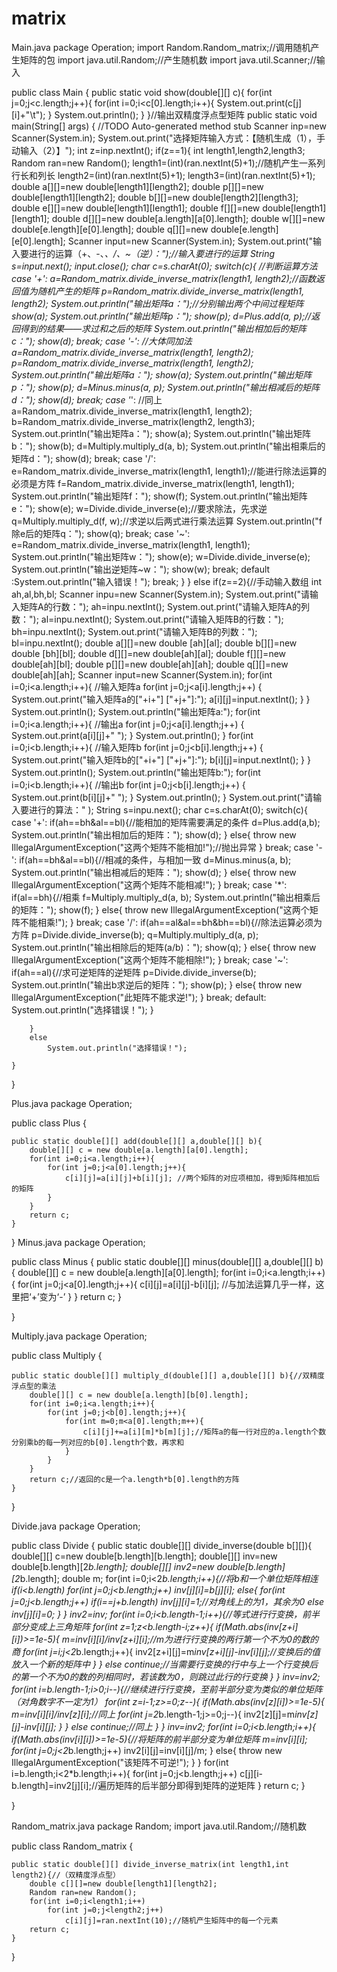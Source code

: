 # matrix

Main.java
package Operation;
import Random.Random_matrix;//调用随机产生矩阵的包
import java.util.Random;//产生随机数
import java.util.Scanner;//输入


public class Main {
	public static void show(double[][] c){
		for(int j=0;j<c.length;j++){
			for(int i=0;i<c[0].length;i++){
				System.out.print(c[j][i]+"\t");
			}
			System.out.println();
		}
	}//输出双精度浮点型矩阵
	public static void main(String[] args) {
		 //TODO Auto-generated method stub
		Scanner inp=new Scanner(System.in);
		System.out.print("选择矩阵输入方式：【随机生成（1），手动输入（2）】");
		int z=inp.nextInt();
		if(z==1){
			int length1,length2,length3;
			Random ran=new Random();
			length1=(int)(ran.nextInt(5)+1);//随机产生一系列行长和列长
			length2=(int)(ran.nextInt(5)+1);
			length3=(int)(ran.nextInt(5)+1);
			double a[][]=new double[length1][length2];
			double p[][]=new double[length1][length2];
			double b[][]=new double[length2][length3];
			double e[][]=new double[length1][length1];
			double f[][]=new double[length1][length1];
			double d[][]=new double[a.length][a[0].length];
		    double w[][]=new double[e.length][e[0].length];
		    double q[][]=new double[e.length][e[0].length];
		    Scanner input=new Scanner(System.in); 
		    System.out.print("输入要进行的运算（+、-、*、/、~（逆）：");//输入要进行的运算
		    String s=input.next();
		    input.close();
		    char c=s.charAt(0);
		    switch(c){    //判断运算方法
		    case '+':
		    a=Random_matrix.divide_inverse_matrix(length1, length2);//函数返回值为随机产生的矩阵
		    p=Random_matrix.divide_inverse_matrix(length1, length2);
		    System.out.println("输出矩阵a：");//分别输出两个中间过程矩阵
		    show(a);
		    System.out.println("输出矩阵p：");
		    show(p);
		    d=Plus.add(a, p);//返回得到的结果——求过和之后的矩阵
		    	System.out.println("输出相加后的矩阵c：");
		    	show(d);
		    break;
		    case '-':   //大体同加法
		    a=Random_matrix.divide_inverse_matrix(length1, length2);
			p=Random_matrix.divide_inverse_matrix(length1, length2);
		    System.out.println("输出矩阵a：");
		    show(a);
		    System.out.println("输出矩阵p：");
		    show(p);
		    d=Minus.minus(a, p);
		    System.out.println("输出相减后的矩阵d：");
		    show(d);
		    break;
		    case '*':   //同上
		    a=Random_matrix.divide_inverse_matrix(length1, length2);
			b=Random_matrix.divide_inverse_matrix(length2, length3);
		    System.out.println("输出矩阵a：");
		    show(a);
		    System.out.println("输出矩阵b：");
		    show(b);
		    d=Multiply.multiply_d(a, b);
		    System.out.println("输出相乘后的矩阵d：");
		    show(d);
		    break;
		    case '/':
		    e=Random_matrix.divide_inverse_matrix(length1, length1);//能进行除法运算的必须是方阵
		    f=Random_matrix.divide_inverse_matrix(length1, length1);
		    System.out.println("输出矩阵f：");
		    show(f);
		    System.out.println("输出矩阵e：");
		    show(e);
		    w=Divide.divide_inverse(e);//要求除法，先求逆
		    q=Multiply.multiply_d(f, w);//求逆以后两式进行乘法运算
		    System.out.println("f除e后的矩阵q：");
		    show(q);
		    break;
		    case '~':
		    e=Random_matrix.divide_inverse_matrix(length1, length1);
		    System.out.println("输出矩阵w：");
		    show(e);
		    w=Divide.divide_inverse(e);
		    System.out.println("输出逆矩阵~w：");
		    show(w);
		    break;
		    default :System.out.println("输入错误！"); break;
		    }
		}
		else if(z==2){//手动输入数组
			int ah,al,bh,bl;
			Scanner inpu=new Scanner(System.in); 
			System.out.print("请输入矩阵A的行数："); 
			ah=inpu.nextInt(); 
			System.out.print("请输入矩阵A的列数："); 
			al=inpu.nextInt(); 
			System.out.print("请输入矩阵B的行数："); 
			bh=inpu.nextInt(); 
			System.out.print("请输入矩阵B的列数："); 
			bl=inpu.nextInt(); 
			double a[][]=new double [ah][al]; 
			double b[][]=new double [bh][bl];
			double d[][]=new double[ah][al];
			double f[][]=new double[ah][bl];
			double p[][]=new double[ah][ah];
			double q[][]=new double[ah][ah];
			Scanner input=new Scanner(System.in); 
			for(int i=0;i<a.length;i++){ //输入矩阵a
				for(int j=0;j<a[i].length;j++) { 
					System.out.print("输入矩阵a的["+i+"] ["+j+"]:"); 
					a[i][j]=input.nextInt(); 
				} 
			} 
			System.out.println(); 
			System.out.println("输出矩阵a:");
			for(int i=0;i<a.length;i++){ //输出a
				for(int j=0;j<a[i].length;j++) { 
					System.out.print(a[i][j]+" ");
				}
				System.out.println();
			}
			for(int i=0;i<b.length;i++){ //输入矩阵b
				for(int j=0;j<b[i].length;j++) { 
					System.out.print("输入矩阵b的["+i+"] ["+j+"]:"); 
					b[i][j]=input.nextInt(); 
				} 
			} 
			System.out.println(); 
			System.out.println("输出矩阵b:");
			for(int i=0;i<b.length;i++){ //输出b
				for(int j=0;j<b[i].length;j++) { 
					System.out.print(b[i][j]+" ");
				}
				System.out.println();
			}
			System.out.print("请输入要进行的算法：" );
			String s=inpu.next();
			char c=s.charAt(0);
			switch(c){
			case '+':
				if(ah==bh&al==bl){//能相加的矩阵需要满足的条件
					d=Plus.add(a,b);
					System.out.println("输出相加后的矩阵：");
					show(d);
				}
				else{
					throw new IllegalArgumentException("这两个矩阵不能相加!");//抛出异常
				}
				break;
			case '-':
				if(ah==bh&al==bl){//相减的条件，与相加一致
				    d=Minus.minus(a, b);
					System.out.println("输出相减后的矩阵：");
					show(d);
				}
				else{
					throw new IllegalArgumentException("这两个矩阵不能相减!");
				}
			    break;
			case '*':
				if(al==bh){//相乘
				    f=Multiply.multiply_d(a, b);
					System.out.println("输出相乘后的矩阵：");
					show(f);
				}
				else{
					throw new IllegalArgumentException("这两个矩阵不能相乘!");
				}
			    break;
			case '/':
				if(ah==al&al==bh&bh==bl){//除法运算必须为方阵
					p=Divide.divide_inverse(b);
					q=Multiply.multiply_d(a, p);
					System.out.println("输出相除后的矩阵(a/b)：");
					show(q);
				}
				else{
					throw new IllegalArgumentException("这两个矩阵不能相除!");
				}
			    break;
			case '~':
				if(ah==al){//求可逆矩阵的逆矩阵
					p=Divide.divide_inverse(b);
					System.out.println("输出b求逆后的矩阵：");
					show(p);
				}
				else{
					throw new IllegalArgumentException("此矩阵不能求逆!");
				}
			    break;
			default:
				System.out.println("选择错误！");
			}

		}
		else
			System.out.println("选择错误！");

    }

}

Plus.java
package Operation;

public class Plus {

	public static double[][] add(double[][] a,double[][] b){
		double[][] c = new double[a.length][a[0].length];
		for(int i=0;i<a.length;i++){
			for(int j=0;j<a[0].length;j++){
				c[i][j]=a[i][j]+b[i][j]; //两个矩阵的对应项相加，得到矩阵相加后的矩阵
			}
		}
		return c;
	}
	
}
Minus.java
package Operation;

public class Minus {
	public static double[][] minus(double[][] a,double[][] b){
		double[][] c = new double[a.length][a[0].length];
		for(int i=0;i<a.length;i++){
			for(int j=0;j<a[0].length;j++){
				c[i][j]=a[i][j]-b[i][j]; //与加法运算几乎一样，这里把‘+’变为‘-’
			}
		}
		return c;
	}

}

Multiply.java
package Operation;


public class Multiply {

	public static double[][] multiply_d(double[][] a,double[][] b){//双精度浮点型的乘法
		double[][] c = new double[a.length][b[0].length];
		for(int i=0;i<a.length;i++){
			for(int j=0;j<b[0].length;j++){
				for(int m=0;m<a[0].length;m++){
					c[i][j]+=a[i][m]*b[m][j];//矩阵a的每一行对应的a.length个数分别乘b的每一列对应的b[0].length个数，再求和
				} 
			}
		}
		return c;//返回的c是一个a.length*b[0].length的方阵
	}

}

Divide.java
package Operation;

public class Divide {
	public static double[][] divide_inverse(double b[][]){
		double[][] c=new double[b.length][b.length];
		double[][] inv=new double[b.length][2*b.length];
		double[][] inv2=new double[b.length][2*b.length];
		double m;
		for(int i=0;i<2*b.length;i++){//将b和一个单位矩阵相连
			if(i<b.length)
				for(int j=0;j<b.length;j++)
					inv[j][i]=b[j][i];
			else{
				for(int j=0;j<b.length;j++)
					if(i==j+b.length)
						inv[j][i]=1;//对角线上的为1，其余为0
					else
						inv[j][i]=0;
			}
		}
		inv2=inv;
		for(int i=0;i<b.length-1;i++){//等式进行行变换，前半部分变成上三角矩阵
			for(int z=1;z<b.length-i;z++){
				if(Math.abs(inv[z+i][i])>=1e-5){
				m=inv[i][i]/inv[z+i][i];//m为进行行变换的两行第一个不为0的数的商
				for(int j=i;j<2*b.length;j++){
					inv2[z+i][j]=m*inv[z+i][j]-inv[i][j];//变换后的值放入一个新的矩阵中
					}
				}
				else continue;//当需要行变换的行中与上一个行变换后的第一个不为0的数的列相同时，若该数为0，则跳过此行的行变换
				}
		}
		inv=inv2;
		for(int i=b.length-1;i>0;i--){//继续进行行变换，至前半部分变为类似的单位矩阵（对角数字不一定为1）
			for(int z=i-1;z>=0;z--){
				if(Math.abs(inv[z][i])>=1e-5){
				m=inv[i][i]/inv[z][i];//同上
				for(int j=2*b.length-1;j>=0;j--){
					inv2[z][j]=m*inv[z][j]-inv[i][j];
					}
				}
				else continue;//同上
				}
		}
		inv=inv2;
		for(int i=0;i<b.length;i++){
			if(Math.abs(inv[i][i])>=1e-5){//将矩阵的前半部分变为单位矩阵
			m=inv[i][i];
			for(int j=0;j<2*b.length;j++)
				inv2[i][j]=inv[i][j]/m;
			}
			else{
				throw new IllegalArgumentException("该矩阵不可逆!");
			}
		}
		for(int i=b.length;i<2*b.length;i++){
			for(int j=0;j<b.length;j++)
				c[j][i-b.length]=inv2[j][i];//遍历矩阵的后半部分即得到矩阵的逆矩阵
		}
		return c;
	}

}

Random_matrix.java
package Random;
import java.util.Random;//随机数

public class Random_matrix {

	public static double[][] divide_inverse_matrix(int length1,int length2){//（双精度浮点型）
		double c[][]=new double[length1][length2];
		Random ran=new Random();
		for(int i=0;i<length1;i++)
			for(int j=0;j<length2;j++)
				c[i][j]=ran.nextInt(10);//随机产生矩阵中的每一个元素
		return c;
	}

}

